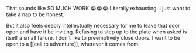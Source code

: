 That sounds like SO MUCH WORK 😭😭😭
Literally exhausting. I just want to take a nap to be honest.

But it also feels deeply intellectually necessary for me to leave that door open and have it be inviting.
Refusing to step up to the plate when asked is itself a small failure. I don't like to preemptively close doors. I want to be open to a [[call to adventure]], wherever it comes from.